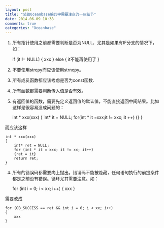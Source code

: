 ```yaml
---
layout: post
title: "总结Oceanbase编码中需要注意的一些细节"
date: 2014-06-09 10:38
comments: true
categories: "Oceanbase"
---
```


1. 所有指针使用之前都需要判断是否为NULL，尤其是如果有IF分支的情况下，如：
	
	if (it != NULL)
	{
		xxx
	}
	else
	{
		it不能再使用了
	}

2. 不要使用strcpy而应该使用strncpy。

3. 所有成员函数都应该考虑是否为const函数.

4. 所有函数都需要判断传入值是否有效。

5. 有返回值的函数，需要先定义返回值的默认值，不能直接返回中间结果。比如这样是很容易造成问题的：
	
	int * xxx(xxx)
	{
		int* it = NULL;
		for(int * it =xxx;it != xxx; it ++)
		{}
	}

而应该这样

	int * xxx(xxx)
	{
		int* ret = NULL;
		for (int * it = xxx; it != xx; it++)
		{ret = it}
		return ret;
	}

4. 所有的错误码都需要向上抛出。错误码不能被隐藏，任何语句执行的前提条件都是之前没有错误。循环尤其需要注意。如：

	for (int i = 0; i < xx; i++)
	{
		xxx
	}

需要改成

	for (OB_SUCCESS == ret && int i = 0; i < xx; i++)
	{
		xxx
	}
